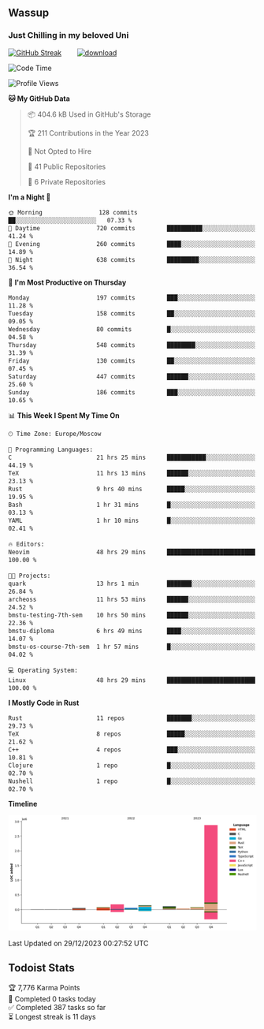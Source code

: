## Wassup 
### Just Chilling in my beloved Uni 

<!--
-->

[![GitHub Streak](http://github-readme-streak-stats.herokuapp.com?user=archeoss&theme=shades-of-purple&hide_border=true&date_format=j%20M%5B%20Y%5D)](https://git.io/streak-stats)&nbsp;&nbsp;&nbsp;&nbsp;&nbsp;&nbsp;&nbsp;&nbsp;[![download](https://user-images.githubusercontent.com/68448737/147796309-d8b65b1d-4dde-40d9-b03a-2b42aaa6cd43.jpeg)
](http://bmstu.ru/)

<!--START_SECTION:waka-->
![Code Time](http://img.shields.io/badge/Code%20Time-2%2C311%20hrs%203%20mins-blue)

![Profile Views](http://img.shields.io/badge/Profile%20Views-0-blue)

**🐱 My GitHub Data** 

> 📦 404.6 kB Used in GitHub's Storage 
 > 
> 🏆 211 Contributions in the Year 2023
 > 
> 🚫 Not Opted to Hire
 > 
> 📜 41 Public Repositories 
 > 
> 🔑 6 Private Repositories 
 > 
**I'm a Night 🦉** 

```text
🌞 Morning                128 commits         ██░░░░░░░░░░░░░░░░░░░░░░░   07.33 % 
🌆 Daytime                720 commits         ██████████░░░░░░░░░░░░░░░   41.24 % 
🌃 Evening                260 commits         ████░░░░░░░░░░░░░░░░░░░░░   14.89 % 
🌙 Night                  638 commits         █████████░░░░░░░░░░░░░░░░   36.54 % 
```
📅 **I'm Most Productive on Thursday** 

```text
Monday                   197 commits         ███░░░░░░░░░░░░░░░░░░░░░░   11.28 % 
Tuesday                  158 commits         ██░░░░░░░░░░░░░░░░░░░░░░░   09.05 % 
Wednesday                80 commits          █░░░░░░░░░░░░░░░░░░░░░░░░   04.58 % 
Thursday                 548 commits         ████████░░░░░░░░░░░░░░░░░   31.39 % 
Friday                   130 commits         ██░░░░░░░░░░░░░░░░░░░░░░░   07.45 % 
Saturday                 447 commits         ██████░░░░░░░░░░░░░░░░░░░   25.60 % 
Sunday                   186 commits         ███░░░░░░░░░░░░░░░░░░░░░░   10.65 % 
```


📊 **This Week I Spent My Time On** 

```text
🕑︎ Time Zone: Europe/Moscow

💬 Programming Languages: 
C                        21 hrs 25 mins      ███████████░░░░░░░░░░░░░░   44.19 % 
TeX                      11 hrs 13 mins      ██████░░░░░░░░░░░░░░░░░░░   23.13 % 
Rust                     9 hrs 40 mins       █████░░░░░░░░░░░░░░░░░░░░   19.95 % 
Bash                     1 hr 31 mins        █░░░░░░░░░░░░░░░░░░░░░░░░   03.13 % 
YAML                     1 hr 10 mins        █░░░░░░░░░░░░░░░░░░░░░░░░   02.41 % 

🔥 Editors: 
Neovim                   48 hrs 29 mins      █████████████████████████   100.00 % 

🐱‍💻 Projects: 
quark                    13 hrs 1 min        ███████░░░░░░░░░░░░░░░░░░   26.84 % 
archeoss                 11 hrs 53 mins      ██████░░░░░░░░░░░░░░░░░░░   24.52 % 
bmstu-testing-7th-sem    10 hrs 50 mins      ██████░░░░░░░░░░░░░░░░░░░   22.36 % 
bmstu-diploma            6 hrs 49 mins       ████░░░░░░░░░░░░░░░░░░░░░   14.07 % 
bmstu-os-course-7th-sem  1 hr 57 mins        █░░░░░░░░░░░░░░░░░░░░░░░░   04.02 % 

💻 Operating System: 
Linux                    48 hrs 29 mins      █████████████████████████   100.00 % 
```

**I Mostly Code in Rust** 

```text
Rust                     11 repos            ███████░░░░░░░░░░░░░░░░░░   29.73 % 
TeX                      8 repos             █████░░░░░░░░░░░░░░░░░░░░   21.62 % 
C++                      4 repos             ███░░░░░░░░░░░░░░░░░░░░░░   10.81 % 
Clojure                  1 repo              █░░░░░░░░░░░░░░░░░░░░░░░░   02.70 % 
Nushell                  1 repo              █░░░░░░░░░░░░░░░░░░░░░░░░   02.70 % 
```



**Timeline**

![Lines of Code chart](https://raw.githubusercontent.com/archeoss/archeoss/master/assets/bar_graph.png)


 Last Updated on 29/12/2023 00:27:52 UTC
<!--END_SECTION:waka-->

## Todoist Stats

<!-- TODO-IST:START -->
🏆  7,776 Karma Points           
🌸  Completed 0 tasks today           
✅  Completed 387 tasks so far           
⏳  Longest streak is 11 days
<!-- TODO-IST:END -->
